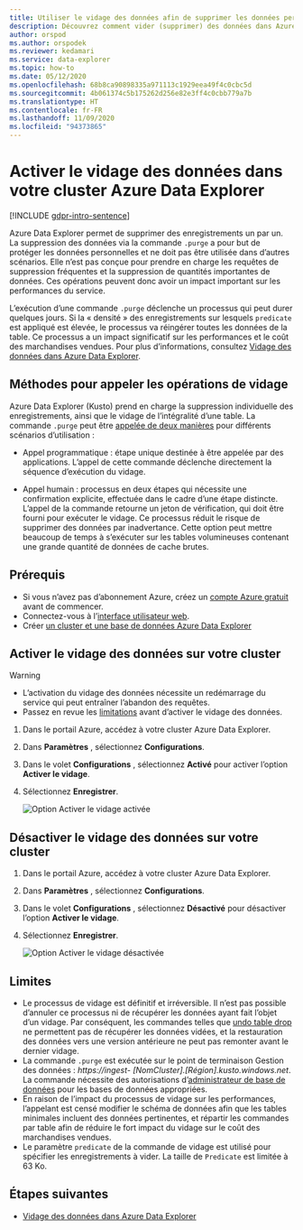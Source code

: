 ```yaml
---
title: Utiliser le vidage des données afin de supprimer les données personnelles d’un appareil ou d’un service dans Azure Data Explorer
description: Découvrez comment vider (supprimer) des données dans Azure Data Explorer à l’aide du vidage de données.
author: orspod
ms.author: orspodek
ms.reviewer: kedamari
ms.service: data-explorer
ms.topic: how-to
ms.date: 05/12/2020
ms.openlocfilehash: 68b8ca90898335a971113c1929eea49f4c0cbc5d
ms.sourcegitcommit: 4b061374c5b175262d256e82e3ff4c0cbb779a7b
ms.translationtype: HT
ms.contentlocale: fr-FR
ms.lasthandoff: 11/09/2020
ms.locfileid: "94373865"
---
```

# <a name="enable-data-purge-on-your-azure-data-explorer-cluster"></a>Activer le vidage des données dans votre cluster Azure Data Explorer

[!INCLUDE [gdpr-intro-sentence](includes/gdpr-intro-sentence.md)]

Azure Data Explorer permet de supprimer des enregistrements un par un. La suppression des données via la commande `.purge` a pour but de protéger les données personnelles et ne doit pas être utilisée dans d’autres scénarios. Elle n’est pas conçue pour prendre en charge les requêtes de suppression fréquentes et la suppression de quantités importantes de données. Ces opérations peuvent donc avoir un impact important sur les performances du service.

L’exécution d’une commande `.purge` déclenche un processus qui peut durer quelques jours. Si la « densité » des enregistrements sur lesquels `predicate` est appliqué est élevée, le processus va réingérer toutes les données de la table. Ce processus a un impact significatif sur les performances et le coût des marchandises vendues. Pour plus d’informations, consultez [Vidage des données dans Azure Data Explorer](kusto/concepts/data-purge.md).

## <a name="methods-of-invoking-purge-operations"></a>Méthodes pour appeler les opérations de vidage 

Azure Data Explorer (Kusto) prend en charge la suppression individuelle des enregistrements, ainsi que le vidage de l’intégralité d’une table. La commande `.purge` peut être [appelée de deux manières](kusto/concepts/data-purge.md#purge-table-tablename-records-command) pour différents scénarios d’utilisation :

* Appel programmatique : étape unique destinée à être appelée par des applications. L’appel de cette commande déclenche directement la séquence d’exécution du vidage.

* Appel humain : processus en deux étapes qui nécessite une confirmation explicite, effectuée dans le cadre d’une étape distincte. L’appel de la commande retourne un jeton de vérification, qui doit être fourni pour exécuter le vidage. Ce processus réduit le risque de supprimer des données par inadvertance. Cette option peut mettre beaucoup de temps à s’exécuter sur les tables volumineuses contenant une grande quantité de données de cache brutes. 

## <a name="prerequisites"></a>Prérequis

* Si vous n’avez pas d’abonnement Azure, créez un [compte Azure gratuit](https://azure.microsoft.com/free/) avant de commencer.
* Connectez-vous à l’[interface utilisateur web](https://dataexplorer.azure.com/).
* Créer [un cluster et une base de données Azure Data Explorer](create-cluster-database-portal.md)

## <a name="enable-data-purge-on-your-cluster"></a>Activer le vidage des données sur votre cluster

> [!WARNING]
> * L’activation du vidage des données nécessite un redémarrage du service qui peut entraîner l’abandon des requêtes.
> * Passez en revue les [limitations](#limitations) avant d’activer le vidage des données.

1. Dans le portail Azure, accédez à votre cluster Azure Data Explorer. 
1. Dans **Paramètres** , sélectionnez **Configurations**. 
1. Dans le volet **Configurations** , sélectionnez **Activé** pour activer l’option **Activer le vidage**.
1. Sélectionnez **Enregistrer**.
 
    ![Option Activer le vidage activée](media/data-purge-portal/enable-purge-on.png)

## <a name="disable-data-purge-on-your-cluster"></a>Désactiver le vidage des données sur votre cluster

1. Dans le portail Azure, accédez à votre cluster Azure Data Explorer. 
1. Dans **Paramètres** , sélectionnez **Configurations**. 
1. Dans le volet **Configurations** , sélectionnez **Désactivé** pour désactiver l’option **Activer le vidage**.
1. Sélectionnez **Enregistrer**.

    ![Option Activer le vidage désactivée](media/data-purge-portal/enable-purge-off.png)

## <a name="limitations"></a>Limites

* Le processus de vidage est définitif et irréversible. Il n’est pas possible d’annuler ce processus ni de récupérer les données ayant fait l’objet d’un vidage. Par conséquent, les commandes telles que [undo table drop](kusto/management/undo-drop-table-command.md) ne permettent pas de récupérer les données vidées, et la restauration des données vers une version antérieure ne peut pas remonter avant le dernier vidage.
* La commande `.purge` est exécutée sur le point de terminaison Gestion des données : *https://ingest- [NomCluster].[Région].kusto.windows.net*. La commande nécessite des autorisations d’[administrateur de base de données](kusto/management/access-control/role-based-authorization.md) pour les bases de données appropriées. 
* En raison de l’impact du processus de vidage sur les performances, l’appelant est censé modifier le schéma de données afin que les tables minimales incluent des données pertinentes, et répartir les commandes par table afin de réduire le fort impact du vidage sur le coût des marchandises vendues.
* Le paramètre `predicate` de la commande de vidage est utilisé pour spécifier les enregistrements à vider. La taille de `Predicate` est limitée à 63 Ko. 

## <a name="next-steps"></a>Étapes suivantes

* [Vidage des données dans Azure Data Explorer](kusto/concepts/data-purge.md)
